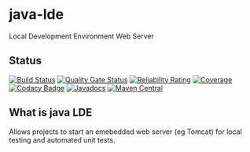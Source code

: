 # java-lde
Local Development Environment Web Server

## Status
[![Build Status](https://travis-ci.com/BorderTech/java-lde.svg?branch=develop)](https://travis-ci.com/BorderTech/java-lde)
[![Quality Gate Status](https://sonarcloud.io/api/project_badges/measure?project=bordertech-java-lde&metric=alert_status)](https://sonarcloud.io/dashboard?id=bordertech-java-lde)
[![Reliability Rating](https://sonarcloud.io/api/project_badges/measure?project=bordertech-java-lde&metric=reliability_rating)](https://sonarcloud.io/dashboard?id=bordertech-java-lde)
[![Coverage](https://sonarcloud.io/api/project_badges/measure?project=bordertech-java-lde&metric=coverage)](https://sonarcloud.io/dashboard?id=bordertech-java-lde)
[![Codacy Badge](https://api.codacy.com/project/badge/Grade/077a6594a3eb43ce899dd34225e48c29)](https://www.codacy.com/app/BorderTech/java-lde?utm_source=github.com&amp;utm_medium=referral&amp;utm_content=BorderTech/java-lde&amp;utm_campaign=Badge_Grade)
[![Javadocs](https://www.javadoc.io/badge/com.github.bordertech.lde/lde-api.svg)](https://www.javadoc.io/doc/com.github.bordertech.lde/lde-api)
[![Maven Central](https://img.shields.io/maven-central/v/com.github.bordertech.lde/lde-api.svg?label=Maven%20Central)](https://search.maven.org/search?q=g:%22com.github.bordertech.lde%22%20AND%20a:%22lde-api%22)

## What is java LDE

Allows projects to start an emebedded web server (eg Tomcat) for local testing and automated unit tests.
